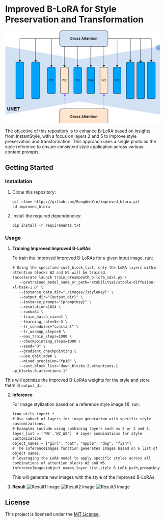 # Improved B-LoRA for Style Preservation and Transformation

![Improved BLora Image](docs/improved_blora.png)

The objective of this repository is to enhance B-LoRA based on insights from InstantStyle, with a focus on layers 2 and 5 to improve style preservation and transformation. This approach uses a single photo as the style reference to ensure consistent style application across various content prompts.


## Getting Started

### Installation

1. Clone this repository:
   ```
   git clone https://github.com/RongWenYin/improved_blora.git
   cd improved_blora
   ```

2. Install the required dependencies:
   ```
   pip install -r requirements.txt
   ```

### Usage

1. **Training Improved Improved B-LoRAs**

   To train the Improved Improved B-LoRAs for a given input image, run:
   ```
   # Using the specified cust_block_list, only the LoRA layers within attention blocks W2 and W5 will be trained.
   !accelerate launch train_dreambooth_b-lora_sdxl.py \
      --pretrained_model_name_or_path="stabilityai/stable-diffusion-xl-base-1.0" \
      --instance_data_dir="./images/{styleKey}" \
      --output_dir="{output_dir}" \
      --instance_prompt="{promptKey}" \
      --resolution=1024 \
      --rank=64 \
      --train_batch_size=1 \
      --learning_rate=5e-5 \
      --lr_scheduler="constant" \
      --lr_warmup_steps=0 \
      --max_train_steps=1000 \
      --checkpointing_steps=1000 \
      --seed="0" \
      --gradient_checkpointing \
      --use_8bit_adam \
      --mixed_precision="fp16" \
      --cust_block_list="down_blocks.2.attentions.1 up_blocks.0.attentions.1"

      ```
This will optimize the Improved B-LoRAs weights for the style and store them in  `output_dir`.


2. **Inference**   

   For image stylization based on a reference style image (1), run:
   ```
   from utils import *
   # Use subset of layers for image generation with specific style customizations.
   # Examples include using combining layers such as 5 or 2 and 5.
   layer_list = ['W5','W2_W5']  # Layer combinations for style customization
   object_names = ["girl", "cat", "apple", "dog", "fish"]
   # The inferenceImages function generates images based on a list of object names,
   # leveraging the LoRA model to apply specific styles across all combinations of attention blocks W2 and W5.
   inferenceImages(object_names,layer_list,style_B_LoRA_path,promptKey,styleKey)
   ```
   This will generate new images with the style of the Improved B-LoRAs.

3. **Result** 
![Result1 Image](docs/r1.png)
![Result2 Image](docs/r2.png)
![Result3 Image](docs/r3.png)

## License

This project is licensed under the [MIT License](LICENSE).

